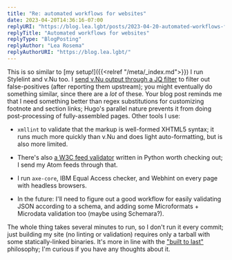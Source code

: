 ```yaml
---
title: "Re: automated workflows for websites"
date: 2023-04-20T14:36:16-07:00
replyURI: "https://blog.lea.lgbt/posts/2023-04-20-automated-workflows-for-websites/"
replyTitle: "Automated workflows for websites"
replyType: "BlogPosting"
replyAuthor: "Lea Rosema"
replyAuthorURI: "https://blog.lea.lgbt/"
---
```

This is so similar to [my setup!]({{<relref "/meta/_index.md">}}) I run Stylelint and v.Nu too. I [send v.Nu output through a JQ filter](https://git.sr.ht/~seirdy/seirdy.one/tree/master/item/linter-configs/vnu_filter.jq) to filter out false-positives (after reporting them upstream); you might eventually do something similar, since there are a _lot_ of these. Your blog post reminds me that I need something better than regex substitutions for customizing footnote and section links; Hugo's parallel nature prevents it from doing post-processing of fully-assembled pages. Other tools I use:

- `xmllint` to validate that the markup is well-formed XHTML5 syntax; it runs much more quickly than v.Nu and does light auto-formatting, but is also more limited.

- There's also [a W3C feed validator](https://github.com/w3c/feedvalidator) written in Python worth checking out; I send my Atom feeds through that.

- I run `axe-core`, IBM Equal Access checker, and Webhint on every page with headless browsers.

- In the future: I'll need to figure out a good workflow for easily validating JSON according to a schema, and adding some Microformats + Microdata validation too (maybe using Schemara?).

The whole thing takes several minutes to run, so I don't run it every commit; just building my site (no linting or validation) requires only a tarball with some statically-linked binaries. It's more in line with the ["built to last"](https://jeffhuang.com/designed_to_last/) philosophy; I'm curious if you have any thoughts about it.
